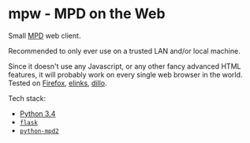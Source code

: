 # mpw - MPD on the Web

Small [MPD](http://www.musicpd.org/) web client.

Recommended to only ever use on a trusted LAN and/or local machine.

Since it doesn't use any Javascript, or any other fancy advanced HTML
features, it will probably work on every single web browser in the
world. Tested on [Firefox](https://www.mozilla.org/en-US/firefox/),
[elinks](http://elinks.or.cz/), [dillo](http://www.dillo.org/).

Tech stack:

- [Python 3.4](https://www.python.org/)
- [`flask`](http://flask.pocoo.org/)
- [`python-mpd2`](https://pypi.python.org/pypi/python-mpd2)
